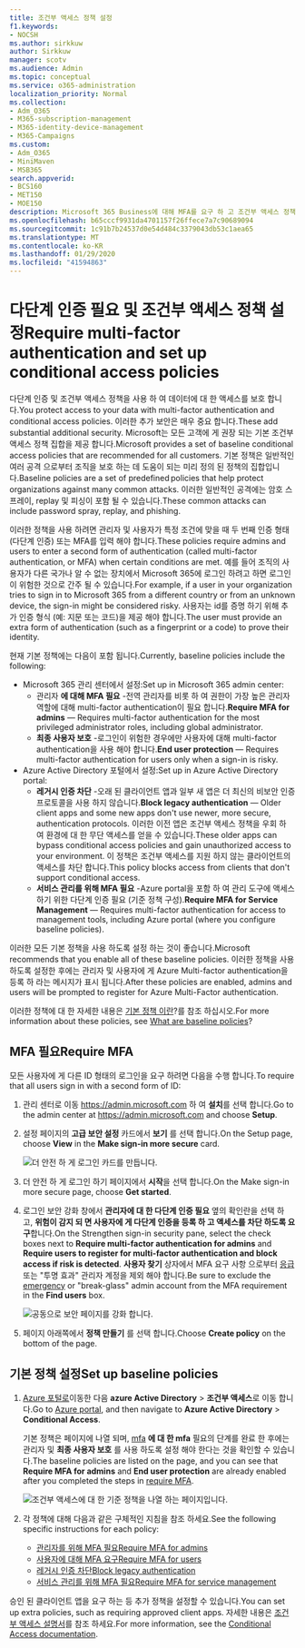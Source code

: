 ```yaml
---
title: 조건부 액세스 정책 설정
f1.keywords:
- NOCSH
ms.author: sirkkuw
author: Sirkkuw
manager: scotv
ms.audience: Admin
ms.topic: conceptual
ms.service: o365-administration
localization_priority: Normal
ms.collection:
- Adm_O365
- M365-subscription-management
- M365-identity-device-management
- M365-Campaigns
ms.custom:
- Adm_O365
- MiniMaven
- MSB365
search.appverid:
- BCS160
- MET150
- MOE150
description: Microsoft 365 Business에 대해 MFA를 요구 하 고 조건부 액세스 정책을 설정 하는 방법을 알아봅니다.
ms.openlocfilehash: b65cccf9931da4701157f26ffece7a7c90689094
ms.sourcegitcommit: 1c91b7b24537d0e54d484c3379043db53c1aea65
ms.translationtype: MT
ms.contentlocale: ko-KR
ms.lasthandoff: 01/29/2020
ms.locfileid: "41594863"
---
```

# <a name="require-multi-factor-authentication-and-set-up-conditional-access-policies"></a><span data-ttu-id="05b01-103">다단계 인증 필요 및 조건부 액세스 정책 설정</span><span class="sxs-lookup"><span data-stu-id="05b01-103">Require multi-factor authentication and set up conditional access policies</span></span>

<span data-ttu-id="05b01-104">다단계 인증 및 조건부 액세스 정책을 사용 하 여 데이터에 대 한 액세스를 보호 합니다.</span><span class="sxs-lookup"><span data-stu-id="05b01-104">You protect access to your data with multi-factor authentication and conditional access policies.</span></span> <span data-ttu-id="05b01-105">이러한 추가 보안은 매우 중요 합니다.</span><span class="sxs-lookup"><span data-stu-id="05b01-105">These add substantial additional security.</span></span> <span data-ttu-id="05b01-106">Microsoft는 모든 고객에 게 권장 되는 기본 조건부 액세스 정책 집합을 제공 합니다.</span><span class="sxs-lookup"><span data-stu-id="05b01-106">Microsoft provides a set of baseline conditional access policies that are recommended for all customers.</span></span> <span data-ttu-id="05b01-107">기본 정책은 일반적인 여러 공격 으로부터 조직을 보호 하는 데 도움이 되는 미리 정의 된 정책의 집합입니다.</span><span class="sxs-lookup"><span data-stu-id="05b01-107">Baseline policies are a set of predefined policies that help protect organizations against many common attacks.</span></span> <span data-ttu-id="05b01-108">이러한 일반적인 공격에는 암호 스프레이, replay 및 피싱이 포함 될 수 있습니다.</span><span class="sxs-lookup"><span data-stu-id="05b01-108">These common attacks can include password spray, replay, and phishing.</span></span>

<span data-ttu-id="05b01-109">이러한 정책을 사용 하려면 관리자 및 사용자가 특정 조건에 맞을 때 두 번째 인증 형태 (다단계 인증) 또는 MFA를 입력 해야 합니다.</span><span class="sxs-lookup"><span data-stu-id="05b01-109">These policies require admins and users to enter a second form of authentication (called multi-factor authentication, or MFA) when certain conditions are met.</span></span> <span data-ttu-id="05b01-110">예를 들어 조직의 사용자가 다른 국가나 알 수 없는 장치에서 Microsoft 365에 로그인 하려고 하면 로그인이 위험한 것으로 간주 될 수 있습니다.</span><span class="sxs-lookup"><span data-stu-id="05b01-110">For example, if a user in your organization tries to sign in to Microsoft 365 from a different country or from an unknown device, the sign-in might be considered risky.</span></span> <span data-ttu-id="05b01-111">사용자는 id를 증명 하기 위해 추가 인증 형식 (예: 지문 또는 코드)을 제공 해야 합니다.</span><span class="sxs-lookup"><span data-stu-id="05b01-111">The user must provide an extra form of authentication (such as a fingerprint or a code) to prove their identity.</span></span> 

<span data-ttu-id="05b01-112">현재 기본 정책에는 다음이 포함 됩니다.</span><span class="sxs-lookup"><span data-stu-id="05b01-112">Currently, baseline policies include the following:</span></span>
- <span data-ttu-id="05b01-113">Microsoft 365 관리 센터에서 설정:</span><span class="sxs-lookup"><span data-stu-id="05b01-113">Set up in Microsoft 365 admin center:</span></span>
    - <span data-ttu-id="05b01-114">관리자 **에 대해 MFA 필요** -전역 관리자를 비롯 하 여 권한이 가장 높은 관리자 역할에 대해 multi-factor authentication이 필요 합니다.</span><span class="sxs-lookup"><span data-stu-id="05b01-114">**Require MFA for admins** — Requires multi-factor authentication for the most privileged administrator roles, including global administrator.</span></span>
    - <span data-ttu-id="05b01-115">**최종 사용자 보호** -로그인이 위험한 경우에만 사용자에 대해 multi-factor authentication을 사용 해야 합니다.</span><span class="sxs-lookup"><span data-stu-id="05b01-115">**End user protection** — Requires multi-factor authentication for users only when a sign-in is risky.</span></span> 
- <span data-ttu-id="05b01-116">Azure Active Directory 포털에서 설정:</span><span class="sxs-lookup"><span data-stu-id="05b01-116">Set up in Azure Active Directory portal:</span></span>
    - <span data-ttu-id="05b01-117">**레거시 인증 차단** -오래 된 클라이언트 앱과 일부 새 앱은 더 최신의 비보안 인증 프로토콜을 사용 하지 않습니다.</span><span class="sxs-lookup"><span data-stu-id="05b01-117">**Block legacy authentication** — Older client apps and some new apps don't use newer, more secure, authentication protocols.</span></span> <span data-ttu-id="05b01-118">이러한 이전 앱은 조건부 액세스 정책을 우회 하 여 환경에 대 한 무단 액세스를 얻을 수 있습니다.</span><span class="sxs-lookup"><span data-stu-id="05b01-118">These older apps can bypass conditional access policies and gain unauthorized access to your environment.</span></span> <span data-ttu-id="05b01-119">이 정책은 조건부 액세스를 지원 하지 않는 클라이언트의 액세스를 차단 합니다.</span><span class="sxs-lookup"><span data-stu-id="05b01-119">This policy blocks access from clients that don't support conditional access.</span></span> 
    - <span data-ttu-id="05b01-120">**서비스 관리를 위해 MFA 필요** -Azure portal을 포함 하 여 관리 도구에 액세스 하기 위한 다단계 인증 필요 (기준 정책 구성).</span><span class="sxs-lookup"><span data-stu-id="05b01-120">**Require MFA for Service Management** — Requires multi-factor authentication for access to management tools, including Azure portal (where you configure baseline policies).</span></span> 

<span data-ttu-id="05b01-121">이러한 모든 기본 정책을 사용 하도록 설정 하는 것이 좋습니다.</span><span class="sxs-lookup"><span data-stu-id="05b01-121">Microsoft recommends that you enable all of these baseline policies.</span></span> <span data-ttu-id="05b01-122">이러한 정책을 사용 하도록 설정한 후에는 관리자 및 사용자에 게 Azure Multi-factor authentication을 등록 하 라는 메시지가 표시 됩니다.</span><span class="sxs-lookup"><span data-stu-id="05b01-122">After these policies are enabled, admins and users will be prompted to register for Azure Multi-Factor authentication.</span></span>

<span data-ttu-id="05b01-123">이러한 정책에 대 한 자세한 내용은 [기본 정책 이란](https://docs.microsoft.com/azure/active-directory/conditional-access/concept-baseline-protection)?를 참조 하십시오.</span><span class="sxs-lookup"><span data-stu-id="05b01-123">For more information about these policies, see [What are baseline policies](https://docs.microsoft.com/azure/active-directory/conditional-access/concept-baseline-protection)?</span></span>


## <a name="require-mfa"></a><span data-ttu-id="05b01-124">MFA 필요</span><span class="sxs-lookup"><span data-stu-id="05b01-124">Require MFA</span></span>

<span data-ttu-id="05b01-125">모든 사용자에 게 다른 ID 형태의 로그인을 요구 하려면 다음을 수행 합니다.</span><span class="sxs-lookup"><span data-stu-id="05b01-125">To require that all users sign in with a second form of ID:</span></span>

1. <span data-ttu-id="05b01-126">관리 센터로 이동 <a href="https://go.microsoft.com/fwlink/p/?linkid=837890" target="_blank">https://admin.microsoft.com</a> 하 여 **설치**를 선택 합니다.</span><span class="sxs-lookup"><span data-stu-id="05b01-126">Go to the admin center at <a href="https://go.microsoft.com/fwlink/p/?linkid=837890" target="_blank">https://admin.microsoft.com</a> and choose **Setup**.</span></span>

2. <span data-ttu-id="05b01-127">설정 페이지의 **고급 보안 설정** 카드에서 **보기** 를 선택 합니다.</span><span class="sxs-lookup"><span data-stu-id="05b01-127">On the Setup page, choose **View** in the **Make sign-in more secure** card.</span></span>


    ![더 안전 하 게 로그인 카드를 만듭니다.](media/setupmfa.png)
3. <span data-ttu-id="05b01-129">더 안전 하 게 로그인 하기 페이지에서 **시작**을 선택 합니다.</span><span class="sxs-lookup"><span data-stu-id="05b01-129">On the Make sign-in more secure page, choose **Get started**.</span></span>
 
4. <span data-ttu-id="05b01-130">로그인 보안 강화 창에서 **관리자에 대 한 다단계 인증 필요** 옆의 확인란을 선택 하 고, **위험이 감지 되 면 사용자에 게 다단계 인증을 등록 하 고 액세스를 차단 하도록 요구**합니다.</span><span class="sxs-lookup"><span data-stu-id="05b01-130">On the Strengthen sign-in security pane, select the check boxes next to **Require multi-factor authentication for admins** and **Require users to register for multi-factor authentication and block access if risk is detected**.</span></span>
    <span data-ttu-id="05b01-131">**사용자 찾기** 상자에서 MFA 요구 사항 으로부터 [응급](m365-campaigns-protect-admin-accounts.md#create-an-emergency-admin-account) 또는 "투명 효과" 관리자 계정을 제외 해야 합니다.</span><span class="sxs-lookup"><span data-stu-id="05b01-131">Be sure to exclude the [emergency](m365-campaigns-protect-admin-accounts.md#create-an-emergency-admin-account) or "break-glass" admin account from the MFA requirement in the **Find users** box.</span></span>
    
    ![공동으로 보안 페이지를 강화 합니다.](media/requiremfa.png)

5. <span data-ttu-id="05b01-133">페이지 아래쪽에서 **정책 만들기** 를 선택 합니다.</span><span class="sxs-lookup"><span data-stu-id="05b01-133">Choose **Create policy** on the bottom of the page.</span></span>

## <a name="set-up-baseline-policies"></a><span data-ttu-id="05b01-134">기본 정책 설정</span><span class="sxs-lookup"><span data-stu-id="05b01-134">Set up baseline policies</span></span>

1. <span data-ttu-id="05b01-135">[Azure 포털로](https://portal.azure.com)이동한 다음 **azure Active Directory** \> **조건부 액세스**로 이동 합니다.</span><span class="sxs-lookup"><span data-stu-id="05b01-135">Go to [Azure portal](https://portal.azure.com), and then navigate to **Azure Active Directory** \> **Conditional Access**.</span></span>
    
    <span data-ttu-id="05b01-136">기본 정책은 페이지에 나열 되며, [mfa](#require-mfa) **에 대 한 mfa** 필요의 단계를 완료 한 후에는 관리자 및 **최종 사용자 보호** 를 사용 하도록 설정 해야 한다는 것을 확인할 수 있습니다.</span><span class="sxs-lookup"><span data-stu-id="05b01-136">The baseline policies are listed on the page, and you can see that **Require MFA for admins** and **End user protection** are already enabled after you completed the steps in [require MFA](#require-mfa).</span></span>

    ![조건부 액세스에 대 한 기준 정책을 나열 하는 페이지입니다.](media/casettings.png)
2. <span data-ttu-id="05b01-138">각 정책에 대해 다음과 같은 구체적인 지침을 참조 하세요.</span><span class="sxs-lookup"><span data-stu-id="05b01-138">See the following specific instructions for each policy:</span></span>

    - [<span data-ttu-id="05b01-139">관리자를 위해 MFA 필요</span><span class="sxs-lookup"><span data-stu-id="05b01-139">Require MFA for admins</span></span>](https://docs.microsoft.com/azure/active-directory/conditional-access/howto-baseline-protect-administrators)
    - [<span data-ttu-id="05b01-140">사용자에 대해 MFA 요구</span><span class="sxs-lookup"><span data-stu-id="05b01-140">Require MFA for users</span></span>](https://docs.microsoft.com/azure/active-directory/conditional-access/howto-baseline-protect-end-users)  
    - [<span data-ttu-id="05b01-141">레거시 인증 차단</span><span class="sxs-lookup"><span data-stu-id="05b01-141">Block legacy authentication</span></span>](https://docs.microsoft.com/azure/active-directory/conditional-access/howto-baseline-protect-legacy-auth)
    - [<span data-ttu-id="05b01-142">서비스 관리를 위해 MFA 필요</span><span class="sxs-lookup"><span data-stu-id="05b01-142">Require MFA for service management</span></span>](https://docs.microsoft.com/azure/active-directory/conditional-access/howto-baseline-protect-azure)

<span data-ttu-id="05b01-143">승인 된 클라이언트 앱을 요구 하는 등 추가 정책을 설정할 수 있습니다.</span><span class="sxs-lookup"><span data-stu-id="05b01-143">You can set up extra policies, such as requiring approved client apps.</span></span> <span data-ttu-id="05b01-144">자세한 내용은 [조건부 액세스 설명서](https://docs.microsoft.com/azure/active-directory/conditional-access/)를 참조 하세요.</span><span class="sxs-lookup"><span data-stu-id="05b01-144">For more information, see the [Conditional Access documentation](https://docs.microsoft.com/azure/active-directory/conditional-access/).</span></span>
